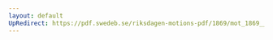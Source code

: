 ```yaml
---
layout: default
UpRedirect: https://pdf.swedeb.se/riksdagen-motions-pdf/1869/mot_1869__ak__00307/mot_1869__ak__00307_001.pdf
---
```

